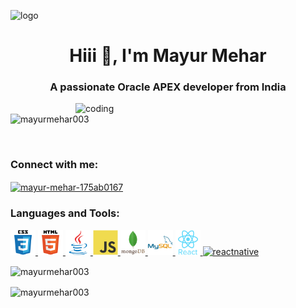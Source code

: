 ![logo](https://res.cloudinary.com/practicaldev/image/fetch/s--z5X0MXQA--/c_limit%2Cf_auto%2Cfl_progressive%2Cq_66%2Cw_880/https://dev-to-uploads.s3.amazonaws.com/uploads/articles/j8wo9f1mou6g5469671h.gif)

<h1 align="center">Hiii 👋, I'm Mayur Mehar</h1>
<h3 align="center">A passionate Oracle APEX developer from India</h3>

<img align="right" alt="coding" width="400" src="[https://media2.giphy.com/media/ES9cAJlcxblRESzOH1/giphy.gif?cid=ecf05e47po4he80kil9xeid1clyggofyoe4n3nta1pt2zjha&rid=giphy.gif&ct=g.gif](https://media.giphy.com/media/L1R1tvI9svkIWwpVYr/giphy.gif?cid=790b761142vr1xmcf6f5f4uiaj8h5xjilpd8hh81ximdplxp&ep=v1_gifs_search&rid=giphy.gif&ct=g)">


<p align="left"> <img src="https://komarev.com/ghpvc/?username=mayurmehar003&label=Profile%20views&color=0e75b6&style=flat" alt="mayurmehar003" /> </p>

<p align="left"> <a href="https://twitter.com/" target="blank"><img src="https://img.shields.io/twitter/follow/?logo=twitter&style=for-the-badge" alt="" /></a> </p>

<h3 align="left">Connect with me:</h3>
<p align="left">
<a href="https://linkedin.com/in/mayur-mehar-175ab0167" target="blank"><img align="center" src="https://raw.githubusercontent.com/rahuldkjain/github-profile-readme-generator/master/src/images/icons/Social/linked-in-alt.svg" alt="mayur-mehar-175ab0167" height="30" width="40" /></a>
</p>

<h3 align="left">Languages and Tools:</h3>
<p align="left"> <a href="https://www.w3schools.com/css/" target="_blank" rel="noreferrer"> <img src="https://raw.githubusercontent.com/devicons/devicon/master/icons/css3/css3-original-wordmark.svg" alt="css3" width="40" height="40"/> </a> <a href="https://www.w3.org/html/" target="_blank" rel="noreferrer"> <img src="https://raw.githubusercontent.com/devicons/devicon/master/icons/html5/html5-original-wordmark.svg" alt="html5" width="40" height="40"/> </a> <a href="https://www.java.com" target="_blank" rel="noreferrer"> <img src="https://raw.githubusercontent.com/devicons/devicon/master/icons/java/java-original.svg" alt="java" width="40" height="40"/> </a> <a href="https://developer.mozilla.org/en-US/docs/Web/JavaScript" target="_blank" rel="noreferrer"> <img src="https://raw.githubusercontent.com/devicons/devicon/master/icons/javascript/javascript-original.svg" alt="javascript" width="40" height="40"/> </a> <a href="https://www.mongodb.com/" target="_blank" rel="noreferrer"> <img src="https://raw.githubusercontent.com/devicons/devicon/master/icons/mongodb/mongodb-original-wordmark.svg" alt="mongodb" width="40" height="40"/> </a> <a href="https://www.mysql.com/" target="_blank" rel="noreferrer"> <img src="https://raw.githubusercontent.com/devicons/devicon/master/icons/mysql/mysql-original-wordmark.svg" alt="mysql" width="40" height="40"/> </a> <a href="https://reactjs.org/" target="_blank" rel="noreferrer"> <img src="https://raw.githubusercontent.com/devicons/devicon/master/icons/react/react-original-wordmark.svg" alt="react" width="40" height="40"/> </a> <a href="https://reactnative.dev/" target="_blank" rel="noreferrer"> <img src="https://reactnative.dev/img/header_logo.svg" alt="reactnative" width="40" height="40"/> </a> </p>

<p><img align="center" src="https://github-readme-stats.vercel.app/api/top-langs?username=mayurmehar003&show_icons=true&locale=en&layout=compact" alt="mayurmehar003" /></p>

<p><img align="center" src="https://github-readme-streak-stats.herokuapp.com/?user=mayurmehar003&" alt="mayurmehar003" /></p>
